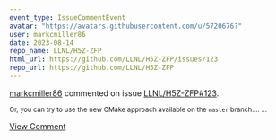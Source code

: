 ```yaml
---
event_type: IssueCommentEvent
avatar: "https://avatars.githubusercontent.com/u/5720676?"
user: markcmiller86
date: 2023-08-14
repo_name: LLNL/H5Z-ZFP
html_url: https://github.com/LLNL/H5Z-ZFP/issues/123
repo_url: https://github.com/LLNL/H5Z-ZFP
---
```


<a href='https://github.com/markcmiller86' target='_blank'>markcmiller86</a> commented on issue <a href='https://github.com/LLNL/H5Z-ZFP/issues/123' target='_blank'>LLNL/H5Z-ZFP#123</a>.

<small>Or, you can try to use the new CMake approach available on the `master` branch.......</small>

<a href='https://github.com/LLNL/H5Z-ZFP/issues/123' target='_blank'>View Comment</a>